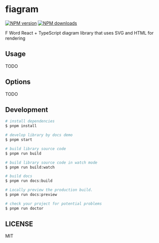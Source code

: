 # fiagram

[![NPM version](https://img.shields.io/npm/v/fiagram.svg?style=flat)](https://npmjs.org/package/fiagram)
[![NPM downloads](http://img.shields.io/npm/dm/fiagram.svg?style=flat)](https://npmjs.org/package/fiagram)

F Word React + TypeScript diagram library that uses SVG and HTML for rendering

## Usage

TODO

## Options

TODO

## Development

```bash
# install dependencies
$ pnpm install

# develop library by docs demo
$ pnpm start

# build library source code
$ pnpm run build

# build library source code in watch mode
$ pnpm run build:watch

# build docs
$ pnpm run docs:build

# Locally preview the production build.
$ pnpm run docs:preview

# check your project for potential problems
$ pnpm run doctor
```

## LICENSE

MIT
